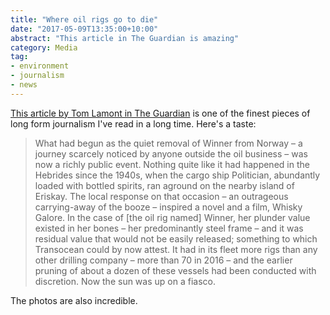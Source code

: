 ```yaml
---
title: "Where oil rigs go to die"
date: "2017-05-09T13:35:00+10:00"
abstract: "This article in The Guardian is amazing"
category: Media
tag:
- environment
- journalism
- news
---
```

[This article by Tom Lamont in The Guardian] is one of the finest pieces of long form journalism I've read in a long time. Here's a taste:

> What had begun as the quiet removal of Winner from Norway – a journey scarcely noticed by anyone outside the oil business – was now a richly public event. Nothing quite like it had happened in the Hebrides since the 1940s, when the cargo ship Politician, abundantly loaded with bottled spirits, ran aground on the nearby island of Eriskay. The local response on that occasion – an outrageous carrying-away of the booze – inspired a novel and a film, Whisky Galore. In the case of [the oil rig named] Winner, her plunder value existed in her bones – her predominantly steel frame – and it was residual value that would not be easily released; something to which Transocean could by now attest. It had in its fleet more rigs than any other drilling company – more than 70 in 2016 – and the earlier pruning of about a dozen of these vessels had been conducted with discretion. Now the sun was up on a fiasco.

The photos are also incredible.

[This article by Tom Lamont in The Guardian]: https://www.theguardian.com/business/2017/may/02/where-oil-rigs-go-to-die


